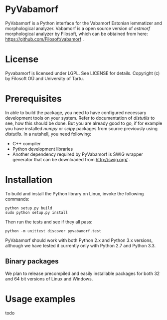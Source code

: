 PyVabamorf
==========

PyVabamorf is a Python interface for the Vabamorf Estonian lemmatizer and morphological analyzer.
Vabamorf is a open source version of _estmorf_ morphological analyzer by Filosoft, which can be obtained from here: https://github.com/Filosoft/vabamorf .

# License

Pyvabamorf is licensed under LGPL. See LICENSE for details.
Copyright (c) by Filosoft OÜ and University of Tartu.

# Prerequisites

In able to build the package, you need to have configured necessary development tools on your system. Refer to documentation of _distutils_ to see, how this should be done. But you are already good to go, if for example you have  installed _numpy_ or _scipy_ packages from source previously using _distutils_.
In a nutshell, you need following:
- C++ compiler
- Python development libraries
- Another dependency required by PyVabamorf is SWIG wrapper generator that can be downloaded from http://swig.org/ .

# Installation

To build and install the Python library on Linux, invoke the following commands:
```
python setup.py build
sudo python setup.py install
```

Then run the tests and see if they all pass:
```
python -m unittest discover pyvabamorf.test
```

PyVabamorf should work with both Python 2.x and Python 3.x versions, although we have tested it currently only with Python 2.7 and Python 3.3.

## Binary packages

We plan to release precompiled and easily installable packages for both 32 and 64 bit versions of Linux and Windows.

# Usage examples

todo

